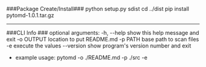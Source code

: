 ###Package Create/Install###
    python setup.py sdist
    cd ../dist
    pip install pytomd-1.0.1.tar.gz
 
****************************
###CLI Info ###
optional arguments:
  -h, --help  show this help message and exit
  -o OUTPUT   location to put README.md
  -p PATH     base path to scan files
  -e          execute the values
  --version   show program's version number and exit

* example usage:
    pytomd -o ./README.md -p ./src -e
